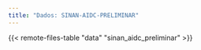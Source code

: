 ```yaml
---
title: "Dados: SINAN-AIDC-PRELIMINAR"
---
```


{{< remote-files-table "data" "sinan_aidc_preliminar" >}}

